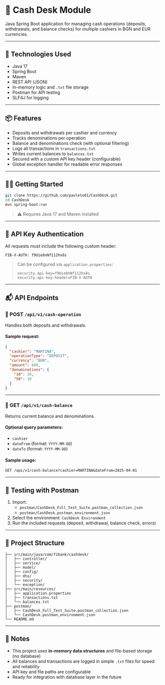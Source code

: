 # 💸 Cash Desk Module

Java Spring Boot application for managing cash operations (deposits, withdrawals, and balance checks) for multiple cashiers in BGN and EUR currencies.

---

## 🚀 Technologies Used

- Java 17
- Spring Boot
- Maven
- REST API (JSON)
- In-memory logic and `.txt` file storage
- Postman for API testing
- SLF4J for logging

---

## 📦 Features

- Deposits and withdrawals per cashier and currency
- Tracks denominations per operation
- Balance and denominations check (with optional filtering)
- Logs all transactions in `transactions.txt`
- Writes current balances to `balances.txt`
- Secured with a custom API key header (configurable)
- Global exception handler for readable error responses

---

## 🧑‍💻 Getting Started

```bash
git clone https://github.com/pavleto01/CashDesk.git
cd CashDesk
mvn spring-boot:run
```

> ⚠️ Requires Java 17 and Maven installed

---

## 🔐 API Key Authentication

All requests must include the following custom header:

```
FIB-X-AUTH: f9Uie8nNf112hx8s
```

> Can be configured via `application.properties`:
> ```properties
> security.api-key=f9Uie8nNf112hx8s
> security.api-key-header=FIB-X-AUTH
> ```

---

## 📬 API Endpoints

### 🔹 POST `/api/v1/cash-operation`

Handles both deposits and withdrawals.

#### Sample request:

```json
{
  "cashier": "MARTINA",
  "operationType": "DEPOSIT",
  "currency": "BGN",
  "amount": 600,
  "denominations": {
    "10": 10,
    "50": 10
  }
}
```

---

### 🔹 GET `/api/v1/cash-balance`

Returns current balance and denominations.

#### Optional query parameters:
- `cashier`
- `dateFrom` (format: `YYYY-MM-DD`)
- `dateTo` (format: `YYYY-MM-DD`)

#### Sample usage:
```
GET /api/v1/cash-balance?cashier=MARTINA&dateFrom=2025-04-01
```

---

## 🧪 Testing with Postman

1. Import:
   - `postman/CashDesk_Full_Test_Suite.postman_collection.json`
   - `postman/CashDesk.postman_environment.json`
2. Select the environment: `CashDesk Environment`
3. Run the included requests (deposit, withdrawal, balance check, errors)

---

## 📁 Project Structure

```
├── src/main/java/com/fibank/cashdesk/
│   ├── controller/
│   ├── service/
│   ├── model/
│   ├── config/
│   ├── dto/
│   ├── security/
│   └── exception/
├── src/main/resources/
│   ├── application.properties
│   ├── transactions.txt
│   └── balances.txt
├── postman/
│   ├── CashDesk_Full_Test_Suite.postman_collection.json
│   └── CashDesk.postman_environment.json
└── README.md
```

---

## 🧾 Notes

- This project uses **in-memory data structures** and file-based storage (no database)
- All balances and transactions are logged in simple `.txt` files for speed and reliability
- API key and file paths are configurable
- Ready for integration with database layer in the future
